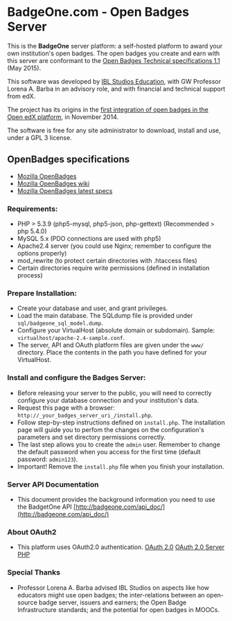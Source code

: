 BadgeOne.com - Open Badges Server
====================================


This is the **BadgeOne** server platform: a self-hosted platform to award your own institution's open badges. 
The open badges you create and earn with this server are conformant to the [Open Badges Technical specifications 1.1](https://openbadgespec.org) (May 2015).

This software was developed by [IBL Studios Education](http://iblstudios.com/), with GW Professor Lorena A. Barba in an advisory role, and with financial and technical support from edX.

The project has its origins in the [first integration of open badges in the Open edX platform](http://iblstudios.com/first-integration-of-open-badges-on-open-edx-supported-by-edxs-ceo/), in November 2014.

The software is free for any site administrator to download, install and use, under a GPL 3 license.

## OpenBadges specifications
* [Mozilla OpenBadges](http://openbadges.org/)
* [Mozilla OpenBadges wiki](https://github.com/mozilla/openbadges-backpack/wiki/)
* [Mozilla OpenBadges latest specs](https://openbadgespec.org/)

### Requirements:
* PHP > 5.3.9 (php5-mysql, php5-json, php-gettext) (Recommended > php 5.4.0)
* MySQL 5.x (PDO connections are used with php5)
* Apache2.4 server (you could use Nginx; remember to configure the options properly)
* mod_rewrite (to protect certain directories with .htaccess files)
* Certain directories require write permissions (defined in installation process)

### Prepare Installation:
* Create your database and user, and grant privileges.
* Load the main database. The SQLdump file is provided under `sql/badgeone_sql_model.dump`.
* Configure your VirtualHost (absolute domain or subdomain). Sample: `virtualhost/apache-2.4-sample.conf`.
* The server, API and OAuth platform files are given under the `www/` directory. Place the contents
  in the path you have defined for your VirtualHost.

### Install and configure the Badges Server:
* Before releasing your server to the public, you will need to correctly configure your database connection
  and your institution's data.
* Request this page with a browser: `http://_your_badges_server_uri_/install.php`.
* Follow step-by-step instructions defined on `install.php`. The installation page will guide you 
  to perfom the changes on the configuration's parameters and set directory permissions correctly.
* The last step allows you to create the `admin` user. Remember to change the default password when you
  access for the first time (default password: `admin123`).
* Important! Remove the `install.php` file when you finish your installation.

### Server API Documentation 

* This document provides the background information you need to use the BadgetOne API [http://badgeone.com/api_doc/](http://badgeone.com/api_doc/)

### About OAuth2
* This platform uses OAuth2.0 authentication.
   [OAuth 2.0](http://oauth.net/2/)
   [OAuth 2.0 Server PHP](http://bshaffer.github.io/oauth2-server-php-docs/)

### Special Thanks
* Professor Lorena A. Barba advised IBL Studios on aspects like how educators might use open badges; the inter-relations between an open-source badge server, issuers and earners; the Open Badge Infrastructure standards; and the potential for open badges in MOOCs.
